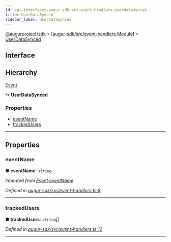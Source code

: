 ```yaml
---
id: api-interfaces-augur-sdk-src-event-handlers-userdatasynced
title: UserDataSynced
sidebar_label: UserDataSynced
---
```


[@augurproject/sdk](api-readme.md) > [[augur-sdk/src/event-handlers Module]](api-modules-augur-sdk-src-event-handlers-module.md) > [UserDataSynced](api-interfaces-augur-sdk-src-event-handlers-userdatasynced.md)

## Interface

## Hierarchy

 [Event](api-interfaces-augur-sdk-src-event-handlers-event.md)

**↳ UserDataSynced**

### Properties

* [eventName](api-interfaces-augur-sdk-src-event-handlers-userdatasynced.md#eventname)
* [trackedUsers](api-interfaces-augur-sdk-src-event-handlers-userdatasynced.md#trackedusers)

---

## Properties

<a id="eventname"></a>

###  eventName

**● eventName**: *`string`*

*Inherited from [Event](api-interfaces-augur-sdk-src-event-handlers-event.md).[eventName](api-interfaces-augur-sdk-src-event-handlers-event.md#eventname)*

*Defined in [augur-sdk/src/event-handlers.ts:8](https://github.com/AugurProject/augur/blob/3727cd4ec9/packages/augur-sdk/src/event-handlers.ts#L8)*

___
<a id="trackedusers"></a>

###  trackedUsers

**● trackedUsers**: *`string`[]*

*Defined in [augur-sdk/src/event-handlers.ts:12](https://github.com/AugurProject/augur/blob/3727cd4ec9/packages/augur-sdk/src/event-handlers.ts#L12)*

___

